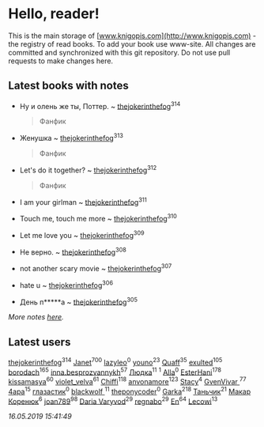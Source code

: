 # Hello, reader!
This is the main storage of [www.knigopis.com](http://www.knigopis.com) - the registry of read books.
To add your book use www-site. All changes are committed and synchronized with this git repository.
Do not use pull requests to make changes here.


## Latest books with notes
* Ну и олень же ты, Поттер. ~ [thejokerinthefog](users/317/317244423-vkontakte)<sup>314</sup>
    > Фанфик

* Женушка ~ [thejokerinthefog](users/317/317244423-vkontakte)<sup>313</sup>
    > Фанфик

* Let's do it together? ~ [thejokerinthefog](users/317/317244423-vkontakte)<sup>312</sup>
    > Фанфик

* I аm your girlman ~ [thejokerinthefog](users/317/317244423-vkontakte)<sup>311</sup>

* Touch me, touch me more ~ [thejokerinthefog](users/317/317244423-vkontakte)<sup>310</sup>

* Let me love you ~ [thejokerinthefog](users/317/317244423-vkontakte)<sup>309</sup>

* Не верно. ~ [thejokerinthefog](users/317/317244423-vkontakte)<sup>308</sup>

* not another scary movie ~ [thejokerinthefog](users/317/317244423-vkontakte)<sup>307</sup>

* hate u ~ [thejokerinthefog](users/317/317244423-vkontakte)<sup>306</sup>

* День п*****а ~ [thejokerinthefog](users/317/317244423-vkontakte)<sup>305</sup>


_More notes [here](latest_books_with_notes.md)._


## Latest users
[thejokerinthefog](users/317/317244423-vkontakte)<sup>314</sup> 
[Janet](users/108/108113656204404967440-google)<sup>700</sup> 
[lazyleo](users/116/116845519572391639637-google)<sup>0</sup> 
[youno](users/302/302928912-vkontakte)<sup>23</sup> 
[Quaff](users/122/12267158-vkontakte)<sup>35</sup> 
[exulted](users/100/100599204551896265722-google)<sup>105</sup> 
[borodach](users/157/15706320-vkontakte)<sup>165</sup> 
[inna.besprozvannykh](users/733/73323849-yandex)<sup>57</sup> 
[Людка](users/111/111038749-vkontakte)<sup>11</sup> 
[](users/114/114792281744850455512-google)<sup>1</sup> 
[Alla](users/103/103352250712959229257-google)<sup>0</sup> 
[EsterHani](users/305/30558181-vkontakte)<sup>178</sup> 
[kissamasya](users/684/68439978-vkontakte)<sup>60</sup> 
[violet_velva](users/116/116961712580551399099-google)<sup>61</sup> 
[Chiffi](users/105/105831994080785626680-google)<sup>118</sup> 
[anvonamore](users/595/5957175-vkontakte)<sup>123</sup> 
[Stacy](users/309/30902475-vkontakte)<sup>4</sup> 
[GvenVivar ](users/158/158266434925901-facebook)<sup>77</sup> 
[4apa](users/117/117392596378069249667-google)<sup>15</sup> 
[глазастик](users/115/115257673890455357280-google)<sup>0</sup> 
[blackwolf ](users/236/236639644-vkontakte)<sup>11</sup> 
[theponycoder](users/195/195144442-vkontakte)<sup>0</sup> 
[Garka](users/115/115753719718250012620-google)<sup>218</sup> 
[Таньчик](users/209/2096581563762610-facebook)<sup>21</sup> 
[Макар Коренюк](users/126/126368737-vkontakte)<sup>6</sup> 
[joan789](users/240/2401650-vkontakte)<sup>98</sup> 
[Daria Varyvod](users/829/829893410524253-facebook)<sup>29</sup> 
[regnabo](users/870/870059322-yandex)<sup>29</sup> 
[En](users/333/333646551-vkontakte)<sup>64</sup> 
[Lecowi](users/521/521873425-vkontakte)<sup>13</sup> 


_16.05.2019 15:41:49_
